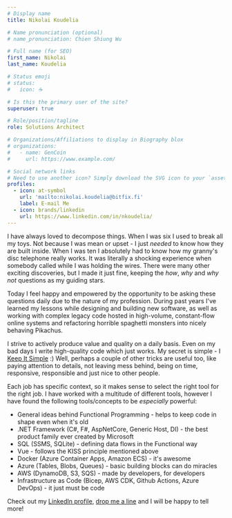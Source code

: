 ```yaml
---
# Display name
title: Nikolai Koudelia

# Name pronunciation (optional)
# name_pronunciation: Chien Shiung Wu

# Full name (for SEO)
first_name: Nikolai
last_name: Koudelia

# Status emoji
# status:
#   icon: ☕️

# Is this the primary user of the site?
superuser: true

# Role/position/tagline
role: Solutions Architect

# Organizations/Affiliations to display in Biography blox
# organizations:
#   - name: GenCoin
#     url: https://www.example.com/

# Social network links
# Need to use another icon? Simply download the SVG icon to your `assets/media/icons/` folder.
profiles:
  - icon: at-symbol
    url: 'mailto:nikolai.koudelia@bitfix.fi'
    label: E-mail Me
  - icon: brands/linkedin
    url: https://www.linkedin.com/in/nkoudelia/
---
```


I have always loved to decompose things. When I was six I used to break all my toys. Not because I was mean or upset - I just _needed_ to know how they are built inside. When I was ten I absolutely had to know how my granny's disc telephone really works. It was literally a shocking experience when somebody called while I was holding the wires. There were many other exciting discoveries, but I made it just fine, keeping the _how_, _why_ and _why not_ questions as my guiding stars.

Today I feel happy and empowered by the opportunity to be asking these questions daily due to the nature of my profession. During past years I've learned my lessons while designing and building new software, as well as working with complex legacy code hosted in high-volume, constant-flow online systems and refactoring horrible spaghetti monsters into nicely behaving Pikachus.

I strive to actively produce value and quality on a daily basis. Even on my bad days I write high-quality code which just works. My secret is simple - I [Keep It Simple](https://en.wikipedia.org/wiki/KISS_principle) :)
Well, perhaps a couple of other tricks are useful too, like paying attention to details, not leaving mess behind, being on time, responsive, responsible and just nice to other people.

Each job has specific context, so it makes sense to select the right tool for the right job. I have worked with a multitude of different tools, however I have found the following tools/concepts to be _especially_ powerful:

* General ideas behind Functional Programming - helps to keep code in shape even when it's old
* .NET Framework (C#, F#, AspNetCore, Generic Host, DI) - the best product family ever created by Microsoft
* SQL (SSMS, SQLite) - defining data flows in the Functional way
* Vue - follows the KISS principle mentioned above
* Docker (Azure Container Apps, Amazon ECS) - it's awesome
* Azure (Tables, Blobs, Queues) - basic building blocks can do miracles
* AWS (DynamoDB, S3, SQS) - made by developers, for developers
* Infrastructure as Code (Bicep, AWS CDK, Github Actions, Azure DevOps) - it just must be code

Check out my [LinkedIn profile](https://www.linkedin.com/in/nkoudelia/), [drop me a line](mailto:nikolai.koudelia@bitfix.fi) and I will be happy to tell more!
